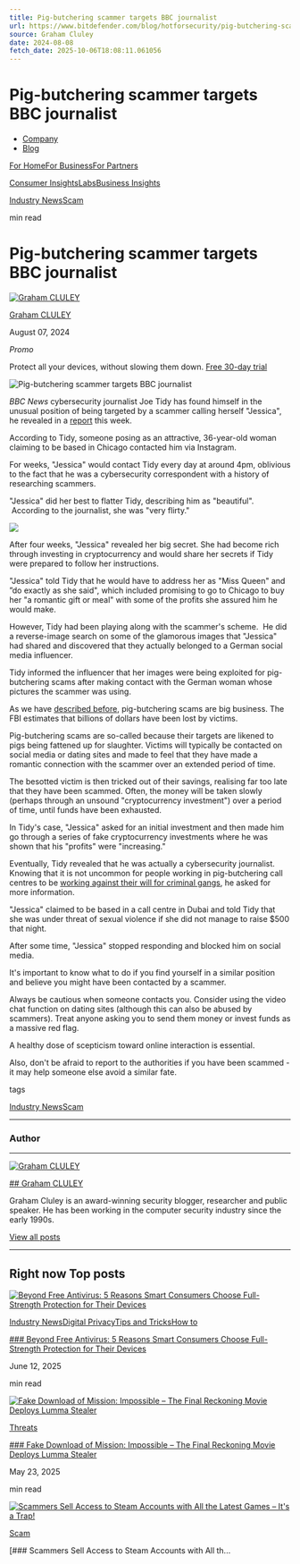 ```yaml
---
title: Pig-butchering scammer targets BBC journalist
url: https://www.bitdefender.com/blog/hotforsecurity/pig-butchering-scammer-targets-bbc-journalist/
source: Graham Cluley
date: 2024-08-08
fetch_date: 2025-10-06T18:08:11.061056
---
```


# Pig-butchering scammer targets BBC journalist

* [Company](/en-us/company/ "Company")
* [Blog](/en-us/blog/ "Blog")

[For Home](/en-us/consumer/ "For Home")[For Business](/en-us/business/ "For Business")[For Partners](/en-us/partners/ "For Partners")

[Consumer Insights](/en-us/blog/hotforsecurity/ "Consumer Insights")[Labs](/en-us/blog/labs/ "Labs")[Business Insights](/en-us/blog/businessinsights/ "Business Insights")

[Industry News](/en-us/blog/hotforsecurity/tag/industry-news "Industry News")[Scam](/en-us/blog/hotforsecurity/tag/scam "Scam")

min read

# Pig-butchering scammer targets BBC journalist

[![Graham CLULEY](https://2.gravatar.com/avatar/5fdc27b8b6f6fd69e77aa017a53cceb5?s=64&d=mm&r=g "Graham CLULEY")](/en-us/blog/hotforsecurity/author/gcluley "Graham CLULEY")

[Graham CLULEY](/en-us/blog/hotforsecurity/author/gcluley "Graham CLULEY")

August 07, 2024

*Promo*

Protect all your devices, without slowing them down.
 [Free 30-day trial](../../Downloads/)

  ![Pig-butchering scammer targets BBC journalist](https://blogapp.bitdefender.com/hotforsecurity/content/images/size/w600/2024/08/pig.jpeg "Pig-butchering scammer targets BBC journalist")

*BBC News* cybersecurity journalist Joe Tidy has found himself in the unusual position of being targeted by a scammer calling herself "Jessica", he revealed in a [report](https://www.bbc.co.uk/news/videos/ckdgdkrd2n2o) this week.

According to Tidy, someone posing as an attractive, 36-year-old woman claiming to be based in Chicago contacted him via Instagram.

For weeks, "Jessica" would contact Tidy every day at around 4pm, oblivious to the fact that he was a cybersecurity correspondent with a history of researching scammers.

"Jessica" did her best to flatter Tidy, describing him as "beautiful".  According to the journalist, she was "very flirty."

![](https://blogapp.bitdefender.com/hotforsecurity/content/images/2024/08/joe-tidy-jessica.jpeg)

After four weeks, "Jessica" revealed her big secret. She had become rich through investing in cryptocurrency and would share her secrets if Tidy were prepared to follow her instructions.

"Jessica" told Tidy that he would have to address her as "Miss Queen" and ”do exactly as she said", which included promising to go to Chicago to buy her "a romantic gift or meal" with some of the profits she assured him he would make.

However, Tidy had been playing along with the scammer's scheme.  He did a reverse-image search on some of the glamorous images that "Jessica" had shared and discovered that they actually belonged to a German social media influencer.

Tidy informed the influencer that her images were being exploited for pig-butchering scams after making contact with the German woman whose pictures the scammer was using.

As we have [described before](https://www.bitdefender.co.uk/blog/hotforsecurity/gang-charged-with-running-80-million-pig-butchering-cryptocurrency-investment-scam/), pig-butchering scams are big business. The FBI estimates that billions of dollars have been lost by victims.

Pig-butchering scams are so-called because their targets are likened to pigs being fattened up for slaughter. Victims will typically be contacted on social media or dating sites and made to feel that they have made a romantic connection with the scammer over an extended period of time.

The besotted victim is then tricked out of their savings, realising far too late that they have been scammed. Often, the money will be taken slowly (perhaps through an unsound "cryptocurrency investment") over a period of time, until funds have been exhausted.

In Tidy's case, "Jessica" asked for an initial investment and then made him go through a series of fake cryptocurrency investments where he was shown that his "profits" were "increasing."

Eventually, Tidy revealed that he was actually a cybersecurity journalist. Knowing that it is not uncommon for people working in pig-butchering call centres to be [working against their will for criminal gangs](https://www.theguardian.com/world/2022/oct/10/sold-to-gangs-forced-to-run-online-scams-inside-cambodias-cybercrime-crisis), he asked for more information.

"Jessica" claimed to be based in a call centre in Dubai and told Tidy that she was under threat of sexual violence if she did not manage to raise $500 that night.

After some time, "Jessica" stopped responding and blocked him on social media.

It's important to know what to do if you find yourself in a similar position and believe you might have been contacted by a scammer.

Always be cautious when someone contacts you. Consider using the video chat function on dating sites (although this can also be abused by scammers). Treat anyone asking you to send them money or invest funds as a massive red flag.

A healthy dose of scepticism toward online interaction is essential.

Also, don't be afraid to report to the authorities if you have been scammed - it may help someone else avoid a similar fate.

tags

[Industry News](/en-us/blog/hotforsecurity/tag/industry-news "Industry News")[Scam](/en-us/blog/hotforsecurity/tag/scam "Scam")

---

### Author

---

[![Graham CLULEY](https://2.gravatar.com/avatar/5fdc27b8b6f6fd69e77aa017a53cceb5?s=150&d=mm&r=g "Graham CLULEY")](/en-us/blog/hotforsecurity/author/gcluley "Graham CLULEY")

[## Graham CLULEY](/en-us/blog/hotforsecurity/author/gcluley "Graham CLULEY")

Graham Cluley is an award-winning security blogger, researcher and public speaker. He has been working in the computer security industry since the early 1990s.

[View all posts](/en-us/blog/hotforsecurity/author/gcluley)

---

## Right now Top posts

[![Beyond Free Antivirus: 5 Reasons Smart Consumers Choose Full-Strength Protection for Their Devices](https://blogapp.bitdefender.com/hotforsecurity/content/images/size/w300/2025/06/header-1.jpg "Beyond Free Antivirus: 5 Reasons Smart Consumers Choose Full-Strength Protection for Their Devices")](/en-us/blog/hotforsecurity/beyond-free-antivirus-5-reasons-full-strength-protection "Beyond Free Antivirus: 5 Reasons Smart Consumers Choose Full-Strength Protection for Their Devices")

[Industry News](/en-us/blog/hotforsecurity/tag/industry-news "Industry News")[Digital Privacy](/en-us/blog/hotforsecurity/tag/digital-privacy "Digital Privacy")[Tips and Tricks](/en-us/blog/hotforsecurity/tag/tips-and-tricks "Tips and Tricks")[How to](/en-us/blog/hotforsecurity/tag/how-to "How to")

[### Beyond Free Antivirus: 5 Reasons Smart Consumers Choose Full-Strength Protection for Their Devices](/en-us/blog/hotforsecurity/beyond-free-antivirus-5-reasons-full-strength-protection "Beyond Free Antivirus: 5 Reasons Smart Consumers Choose Full-Strength Protection for Their Devices")

June 12, 2025

min read

[![Fake Download of Mission: Impossible – The Final Reckoning Movie Deploys Lumma Stealer](https://blogapp.bitdefender.com/hotforsecurity/content/images/size/w300/2025/05/movie-theater-2093264_1920.jpg "Fake Download of Mission: Impossible – The Final Reckoning Movie Deploys Lumma Stealer")](/en-us/blog/hotforsecurity/fake-mission-impossible-lumma-stealer-torrent "Fake Download of Mission: Impossible – The Final Reckoning Movie Deploys Lumma Stealer")

[Threats](/en-us/blog/hotforsecurity/tag/threats "Threats")

[### Fake Download of Mission: Impossible – The Final Reckoning Movie Deploys Lumma Stealer](/en-us/blog/hotforsecurity/fake-mission-impossible-lumma-stealer-torrent "Fake Download of Mission: Impossible – The Final Reckoning Movie Deploys Lumma Stealer")

May 23, 2025

min read

[![Scammers Sell Access to Steam Accounts with All the Latest Games – It's a Trap!](https://blogapp.bitdefender.com/hotforsecurity/content/images/size/w300/2025/05/interior-design-8922413_1920--1-.jpg "Scammers Sell Access to Steam Accounts with All the Latest Games – It's a Trap!")](/en-us/blog/hotforsecurity/scammers-sell-steam-accounts-games "Scammers Sell Access to Steam Accounts with All the Latest Games – It's a Trap!")

[Scam](/en-us/blog/hotforsecurity/tag/scam "Scam")

[### Scammers Sell Access to Steam Accounts with All th...